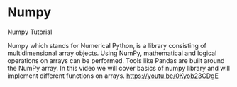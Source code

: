 # Numpy
Numpy Tutorial

Numpy which stands for Numerical Python, is a library consisting of multidimensional array objects. Using NumPy, mathematical and logical operations on arrays can be performed. Tools like Pandas are built around the NumPy array.
In this video we will cover basics of numpy library and will implement different functions on arrays.
https://youtu.be/0Kyob23CDgE

